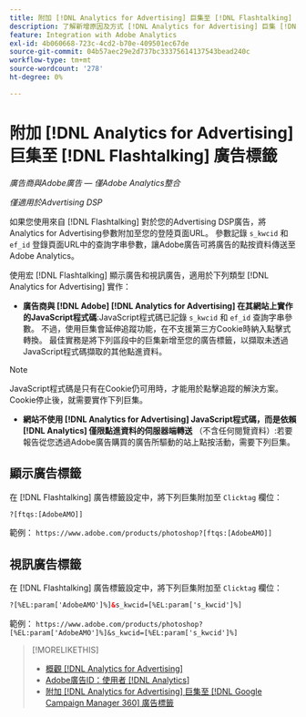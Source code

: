 ```yaml
---
title: 附加 [!DNL Analytics for Advertising] 巨集至 [!DNL Flashtalking] 廣告標籤
description: 了解新增原因及方式 [!DNL Analytics for Advertising] 巨集 [!DNL Flashtalking] 廣告標籤
feature: Integration with Adobe Analytics
exl-id: 4b060668-723c-4cd2-b70e-409501ec67de
source-git-commit: 04b57aec29e2d737bc33375614137543bead240c
workflow-type: tm+mt
source-wordcount: '278'
ht-degree: 0%

---
```


# 附加 [!DNL Analytics for Advertising] 巨集至 [!DNL Flashtalking] 廣告標籤

*廣告商與Adobe廣告 — 僅Adobe Analytics整合*

*僅適用於Advertising DSP*

如果您使用來自 [!DNL Flashtalking] 對於您的Advertising DSP廣告，將Analytics for Advertising參數附加至您的登陸頁面URL。 參數記錄 `s_kwcid` 和 `ef_id` 登錄頁面URL中的查詢字串參數，讓Adobe廣告可將廣告的點按資料傳送至Adobe Analytics。

使用宏 [!DNL Flashtalking] 顯示廣告和視訊廣告，適用於下列類型 [!DNL Analytics for Advertising] 實作：

* **廣告商與 [!DNL Adobe] [!DNL Analytics for Advertising] 在其網站上實作的JavaScript程式碼**:JavaScript程式碼已記錄 `s_kwcid` 和 `ef_id` 查詢字串參數。 不過，使用巨集會延伸追蹤功能，在不支援第三方Cookie時納入點擊式轉換。 最佳實務是將下列區段中的巨集新增至您的廣告標籤，以擷取未透過JavaScript程式碼擷取的其他點進資料。

>[!NOTE]
>
>JavaScript程式碼是只有在Cookie仍可用時，才能用於點擊追蹤的解決方案。 Cookie停止後，就需要實作下列巨集。

* **網站不使用 [!DNL Analytics for Advertising] JavaScript程式碼，而是依賴 [!DNL Analytics] 僅限點進資料的伺服器端轉送** （不含任何閱覽資料）:若要報告從您透過Adobe廣告購買的廣告所驅動的站上點按活動，需要下列巨集。

## 顯示廣告標籤

在 [!DNL Flashtalking] 廣告標籤設定中，將下列巨集附加至 `Clicktag` 欄位：

```html
?[ftqs:[AdobeAMO]]
```

範例：  `https://www.adobe.com/products/photoshop?[ftqs:[AdobeAMO]]`

## 視訊廣告標籤

在 [!DNL Flashtalking] 廣告標籤設定中，將下列巨集附加至 `Clicktag` 欄位：

```html
?[%EL:param['AdobeAMO']%]&s_kwcid=[%EL:param['s_kwcid']%]
```

範例：  `https://www.adobe.com/products/photoshop?[%EL:param['AdobeAMO']%]&s_kwcid=[%EL:param['s_kwcid']%]`

>[!MORELIKETHIS]
>
>* [概觀 [!DNL Analytics for Advertising]](overview.md)
>* [Adobe廣告ID：使用者 [!DNL Analytics]](/help/integrations/analytics/ids.md)
>* [附加 [!DNL Analytics for Advertising] 巨集至 [!DNL Google Campaign Manager 360] 廣告標籤](/help/integrations/analytics/macros-google-campaign-manager.md)

